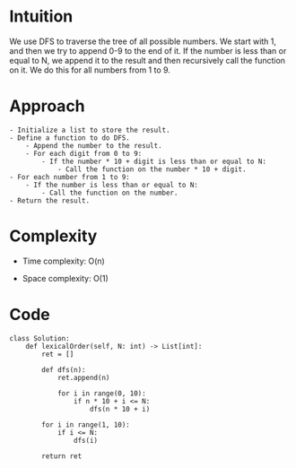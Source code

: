 # Intuition
We use DFS to traverse the tree of all possible numbers. We start with 1, and then we try to append 0-9 to the end of it. If the number is less than or equal to N, we append it to the result and then recursively call the function on it. We do this for all numbers from 1 to 9.

# Approach
    - Initialize a list to store the result.
    - Define a function to do DFS.
        - Append the number to the result.
        - For each digit from 0 to 9:
            - If the number * 10 + digit is less than or equal to N:
                - Call the function on the number * 10 + digit.
    - For each number from 1 to 9:
        - If the number is less than or equal to N:
            - Call the function on the number.
    - Return the result.

# Complexity
- Time complexity: O(n)

- Space complexity: O(1)

# Code
```
class Solution:
    def lexicalOrder(self, N: int) -> List[int]:
        ret = []

        def dfs(n):
            ret.append(n)

            for i in range(0, 10):
                if n * 10 + i <= N:
                    dfs(n * 10 + i)

        for i in range(1, 10):
            if i <= N:
                dfs(i)

        return ret
```